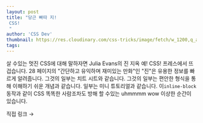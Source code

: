 ```yaml
---
layout: post
title: "당근 빠따 지!
 CSS!
 "
author: 'CSS Dev'
thumbnail: https://res.cloudinary.com/css-tricks/image/fetch/w_1200,q_auto,f_auto/https://css-tricks.com/wp-content/uploads/2020/12/hell-yess-css.png
tags: 
---
```



살 수있는 멋진 CSS에 대해 말하자면 Julia Evans의 진 지옥 예!
 CSS!
 프레스에서 뜨겁습니다.
 28 페이지의 "간단하고 유익하며 재미있는 만화"인 "진"은 유용한 정보를 빠르게 알려줍니다.
 그것의 일부는 치트 시트와 같습니다.
 그것의 일부는 편안한 형식을 통해 이해하기 쉬운 개념과 같습니다.
 일부는 미니 튜토리얼과 같습니다.
 이`inline-block` 동작과 같이 CSS 똑똑한 사람조차도 방해 할 수있는 uhmmmm wow 이상한 순간이 있습니다.
 

직접 링크 →
 